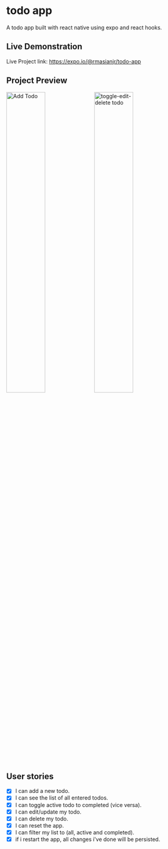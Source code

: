 # todo app

A todo app built with react native using expo and react hooks.

## Live Demonstration

Live Project link: <https://expo.io/@rmasianjr/todo-app>

## Project Preview

<img alt="Add Todo" src="https://user-images.githubusercontent.com/37429704/66363806-1068c000-e9ba-11e9-9a55-3a64d724bf5e.gif" width="45%">

<img alt="toggle-edit-delete todo" src="https://user-images.githubusercontent.com/37429704/66363905-76edde00-e9ba-11e9-9c29-6b4c6336ba51.gif" width="45%">

## User stories

- [x] I can add a new todo.
- [x] I can see the list of all entered todos.
- [x] I can toggle active todo to completed (vice versa).
- [x] I can edit/update my todo.
- [x] I can delete my todo.
- [x] I can reset the app.
- [x] I can filter my list to (all, active and completed).
- [x] if i restart the app, all changes i've done will be persisted.
